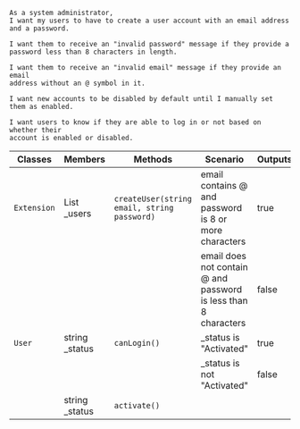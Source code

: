 ```
As a system administrator,
I want my users to have to create a user account with an email address and a password.

I want them to receive an "invalid password" message if they provide a
password less than 8 characters in length.

I want them to receive an "invalid email" message if they provide an email
address without an @ symbol in it.

I want new accounts to be disabled by default until I manually set them as enabled.

I want users to know if they are able to log in or not based on whether their
account is enabled or disabled.
```

| Classes     | Members           | Methods                                     | Scenario                                                        | Outputs |
|-------------|-------------------|---------------------------------------------|-----------------------------------------------------------------|---------|
| `Extension` | List<User> _users | `createUser(string email, string password)` | email contains @ and password is 8 or more characters           | true    |
|             |                   |                                             | email does not contain @ and password is less than 8 characters | false   |
| `User`      | string _status    | `canLogin()`                                | _status is "Activated"                                          | true    |
|             |                   |                                             | _status is not "Activated"                                      | false   |
|             | string _status    | `activate()`                                |                                                                 |         |